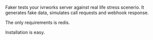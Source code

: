 Faker tests your ivrworks server against real life stress scenerio.
It generates fake data, simulates call requests and webhook response.

The only requirements is redis.

Installation is easy.
